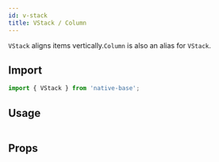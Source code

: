 ```yaml
---
id: v-stack
title: VStack / Column
---
```


`VStack` aligns items vertically.`Column` is also an alias for `VStack`.

## Import

```jsx
import { VStack } from 'native-base';
```

## Usage

```ComponentSnackPlayer path=components,primitives,VStack,basic.tsx

```

## Props

```ComponentPropTable path=primitives,Stack,VStack.tsx

```
